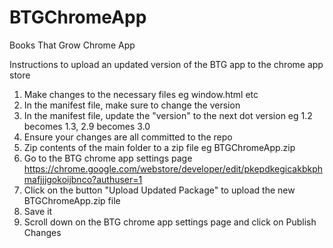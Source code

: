 # BTGChromeApp
Books That Grow Chrome App

Instructions to upload an updated version of the BTG app to the chrome app store

1. Make changes to the necessary files eg window.html etc
2. In the manifest file, make sure to change the version 
3. In the manifest file, update the "version" to the next dot version eg 1.2 becomes 1.3, 2.9 becomes 3.0
4. Ensure your changes are all committed to the repo
5. Zip contents of the main folder to a zip file eg BTGChromeApp.zip
6. Go to the BTG chrome app settings page https://chrome.google.com/webstore/developer/edit/pkepdkegicakbkphmafjjjgokoijbnco?authuser=1
7. Click on the button "Upload Updated Package" to upload the new BTGChromeApp.zip file
8. Save it
9. Scroll down on the BTG chrome app settings page and click on Publish Changes
